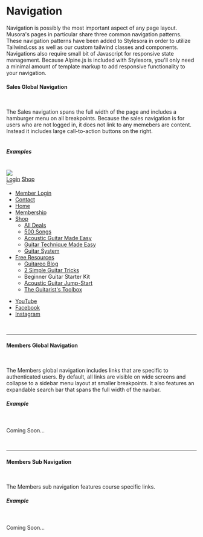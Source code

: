 # Navigation <Badge text="Requires JS" type="error"/>

Navigation is possibly the most important aspect of any page layout. Musora's pages in particular share three common navigation patterns. These navigation patterns have been added to Stylesora in order to utilize Tailwind.css as well as our custom tailwind classes and components. Navigations
also require small bit of Javascript for responsive state management. Because Alpine.js is included with Stylesora, you'll only need a minimal amount of template markup to add responsive functionality to your navigation.  
#### Sales Global Navigation
<br>

The Sales navigation spans the full width of the page and includes a hamburger menu on all breakpoints. Because the sales navigation is for users who are not logged in, it does not link to any memebers are content. Instead it includes large call-to-action buttons on the right. 
<br><br>

##### Examples
<br>

<div class="tw-border tw-border-gray-100 tw-relative tw-h-48 tw-overflow-y-auto tw-overflow-x-hidden">
    <!-- Guitar Quest Sales Nav -->
    <nav x-data="{ sidebarOpen: false }" class="tw-absolute tw-top-0 tw-left-0 tw-w-full tw-max-w-screen tw-bg-black tw-min-h-12 tw-flex items-center tw-pl-4 tw-py-1">
        <img src="https://musora-ui.s3.amazonaws.com/logos/guitareo-white.svg" class="tw-w-24 tw-mr-auto">
        <div class="tw-inline-flex tw-items-center">
            <a href="/" class="tw-btn-tertiary hover:tw-text-black tw-px-6 tw-mr-2 visited:tw-text-white">Login</a>
            <a href="/" class="tw-btn-tertiary hover:tw-text-black tw-px-6 tw-mr-2 visited:tw-text-white">Shop</a>
            <a href="/" class="tw-btn-tertiary hover:tw-text-black tw-px-6 tw-mr-2 visited:tw-text-white">
                <i class="fa fa-cart-plus" aria-hidden="true"></i>
            </a>
        </div>
        <div class="tw-inline-flex tw-items-center ">
            <button type="button" class="tw-px-4 tw-py-2" x-on:click.prevent="sidebarOpen = !sidebarOpen" >
                <i class="fa fa-bars tw-text-white tw-text-lg" aria-hidden="true"></i>
            </button>
        </div>
        <!-- Aside -->
        <aside x-bind:class="{ 'tw-right-0' : sidebarOpen === true, 'tw--right-60': sidebarOpen === false }" class="tw-bg-white tw-text-gray-700 tw-absolute tw-top-full tw-shadow-xl tw-border-l tw-border-gray-100 tw-w-60 tw-transition-all">
            <ul class="tw-p-0">
                <li class="tw-border-gray-200"><a href="/" class="tw-block tw-text-current tw-px-4 tw-py-2 tw-border-b"><i class="fa fa-sign-in tw-text-guitareo tw-pr-2" aria-hidden="true"></i>Member Login</a></li>
                <li class="tw-border-gray-200"><a href="/" class="tw-block tw-text-current tw-px-4 tw-py-2 tw-border-b"><i class="fa fa-phone tw-text-guitareo tw-pr-2" aria-hidden="true"></i>Contact</a></li>
                <li class="tw-border-gray-200"><a href="/" class="tw-block tw-text-current tw-px-4 tw-py-2 tw-border-b"><i class="fa fa-home tw-text-guitareo tw-pr-2" aria-hidden="true"></i>Home</a></li>
                <li class="tw-border-gray-200"><a href="/" class="tw-block tw-text-current tw-px-4 tw-py-2 tw-border-b"><i class="fa fa-graduation-cap tw-text-guitareo tw-pr-2" aria-hidden="true"></i>Membership</a></li>
                <li class="tw-border-gray-200">
                    <a href="/" class="tw-block tw-text-current tw-px-4 tw-py-2 tw-border-b">
                    <i class="fa fa-tag tw-pr-2 tw-text-guitareo" aria-hidden="true"></i>Shop</a>
                    <ul>
                        <li><a href="/" class="tw-text-current">All Deals</a></li>
                        <li><a href="/" class="tw-text-current">500 Songs</a></li>
                        <li><a href="/" class="tw-text-current">Acoustic Guitar Made Easy</a></li>
                        <li><a href="/" class="tw-text-current">Guitar Technique Made Easy</a></li>
                        <li><a href="/" class="tw-text-current">Guitar System</a></li>
                    </ul>
                </li>
                <li class="tw-border-gray-200">
                    <a href="/" class="tw-block tw-text-current tw-px-4 tw-py-2 tw-border-b">
                        <i class="fa fa-play-circle tw-text-guitareo tw-pr-2" aria-hidden="true"></i>Free Resources
                    </a>
                    <ul>
                        <li><a href="/" class="tw-text-current">Guitareo Blog</a></li>
                        <li><a href="/" class="tw-text-current">2 Simple Guitar Tricks</a></li>
                        <li><a href="/" class="tw-text-current"></a>Beginner Guitar Starter Kit</li>
                        <li><a href="/" class="tw-text-current">Acoustic Guitar Jump-Start</a></li>
                        <li><a href="/" class="tw-text-current">The Guitarist's Toolbox</a></li>
                    </ul>
                </li>
            </ul>
            <ul>
                <li><a href="/" class="tw-text-current">YouTube</a></li>
                <li><a href="/" class="tw-text-current">Facebook</a></li>
                <li><a href="/" class="tw-text-current">Instagram</a></li>
            </ul>
        </aside>
    </nav>
</div>

<br><hr>
#### Members Global Navigation
<br>

The Members global navigation includes links that are specific to authenticated users. By default, all links are visible on wide screens and collapse to a sidebar menu layout at smaller breakpoints. It also features an expandable search bar that spans the full width of the navbar.
<br>
##### Example
<br>

Coming Soon...

<br><hr>

#### Members Sub Navigation
<br>

The Members sub navigation features course specific links.
<br>
##### Example
<br>

Coming Soon...